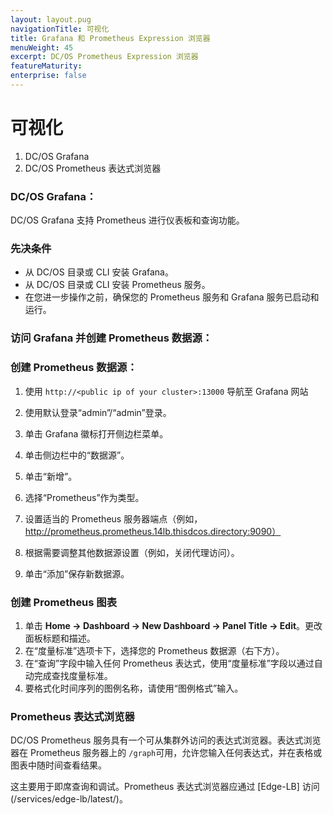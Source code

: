 ```yaml
---
layout: layout.pug
navigationTitle: 可视化
title: Grafana 和 Prometheus Expression 浏览器
menuWeight: 45
excerpt: DC/OS Prometheus Expression 浏览器
featureMaturity:
enterprise: false
---
```



# 可视化
 1. DC/OS Grafana
 1. DC/OS Prometheus 表达式浏览器

### DC/OS Grafana：

 DC/OS Grafana 支持 Prometheus 进行仪表板和查询功能。

### 先决条件

- 从 DC/OS 目录或 CLI 安装 Grafana。
- 从 DC/OS 目录或 CLI 安装 Prometheus 服务。
- 在您进一步操作之前，确保您的 Prometheus 服务和 Grafana 服务已启动和运行。


### 访问 Grafana 并创建 Prometheus 数据源：

### 创建 Prometheus 数据源：

1. 使用 `http://<public ip of your cluster>:13000` 导航至 Grafana 网站

1. 使用默认登录“admin”/“admin”登录。

1. 单击 Grafana 徽标打开侧边栏菜单。

1. 单击侧边栏中的“数据源”。

1. 单击“新增”。

1. 选择“Prometheus”作为类型。

1. 设置适当的 Prometheus 服务器端点（例如，http://prometheus.prometheus.14lb.thisdcos.directory:9090）

1. 根据需要调整其他数据源设置（例如，关闭代理访问）。

1. 单击“添加”保存新数据源。

### 创建 Prometheus 图表

1. 单击 **Home -> Dashboard -> New Dashboard -> Panel Title -> Edit**。更改面板标题和描述。
1. 在“度量标准”选项卡下，选择您的 Prometheus 数据源（右下方）。
1. 在“查询”字段中输入任何 Prometheus 表达式，使用“度量标准”字段以通过自动完成查找度量标准。
1. 要格式化时间序列的图例名称，请使用“图例格式”输入。

### Prometheus 表达式浏览器

 DC/OS Prometheus 服务具有一个可从集群外访问的表达式浏览器。表达式浏览器在 Prometheus 服务器上的 `/graph`可用，允许您输入任何表达式，并在表格或图表中随时间查看结果。

这主要用于即席查询和调试。Prometheus 表达式浏览器应通过 [Edge-LB] 访问(/services/edge-lb/latest/)。
